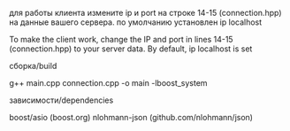для работы клиента измените ip и port на строке 14-15 (connection.hpp) на данные вашего сервера. по умолчанию установлен ip localhost

To make the client work, change the IP and port in lines 14-15 (connection.hpp) to your server data. By default, ip localhost is set


сборка/build

g++ main.cpp connection.cpp -o main -lboost_system


зависимости/dependencies

boost/asio              (boost.org)
nlohmann-json           (github.com/nlohmann/json)